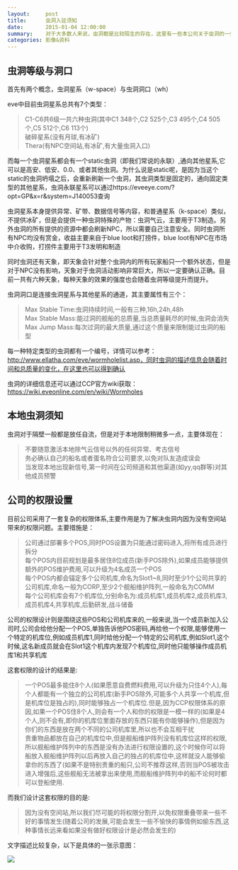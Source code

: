 ```yaml
---
layout:     post
title:      虫洞入驻须知
date:       2015-01-04 12:00:00
summary:    对于大多数人来说，虫洞都是比较陌生的存在，这里有一些本公司关于虫洞的一些只是提供给大家
categories: 影像&资料
---
```


## 虫洞等级与洞口

首先有两个概念，虫洞星系（w-space）与虫洞洞口（wh）

eve中目前虫洞星系总共有7个类型：

> C1-C6共6级一共六种虫洞(其中C1 348个,C2 525个,C3 495个,C4 505个,C5 512个,C6 113个)<br>
> 破碎星系(没有月球,有冰矿)<br>
> Thera(有NPC空间站,有冰矿,有大量虫洞入口)

而每一个虫洞星系都会有一个static虫洞（即我们常说的永联）,通向其他星系,它可以是高安、低安、0.0、或者其他虫洞。为什么说是static呢，是因为当这个static的虫洞坍塌之后，会重新刷新一个虫洞，其虫洞类型是固定的，通向固定类型的其他星系，虫洞永联星系可以通过https://eveeye.com/?opt=GP&x=r&system=J140053查询

虫洞星系本身提供异常、矿带、数据信号等内容，和普通星系（k-space）类似，不提供冰矿，但是会提供一种虫洞特殊的产物：虫洞气云，主要用于T3制造。另外虫洞的所有提供的资源中都会刷新NPC，所以需要自己注意安全。同时虫洞所有NPC均没有赏金，收益主要来自于blue loot和打捞件，blue loot有NPC在市场中介收购，打捞件主要用于T3发明和制造

同时虫洞还有天象，即天象会针对整个虫洞内的所有玩家船只一个额外状态，但是对于NPC没有影响，天象对于虫洞活动影响非常巨大，所以一定要确认正确。目前一共有六种天象，每种天象的效果的强度也会随着虫洞等级提升而提升。

虫洞洞口是连接虫洞星系与其他星系的通道，其主要属性有三个：

> Max Stable Time:虫洞持续时间,一般有三种,16h,24h,48h<br>
> Max Stable Mass:能过洞的舰船的总质量,当总质量耗尽的时候,虫洞会消失<br>
> Max Jump Mass:每次过洞的最大质量,通过这个质量来限制能过虫洞的船型

每一种特定类型的虫洞都有一个编号，详情可以参考：http://www.ellatha.com/eve/wormholelist.asp，同时虫洞的描述信息会随着时间和总质量的变化，在这里也可以得到确认

虫洞的详细信息还可以通过CCP官方wiki获取：https://wiki.eveonline.com/en/wiki/Wormholes

## 本地虫洞须知

虫洞对于隔壁一般都是放任自流，但是对于本地限制稍微多一点，主要体现在：

> 不要随意激活本地除气云信号以外的任何异常、考古信号<br>
> 务必确认自己的船名或者蛋名符合公司要求,以免对队友造成误会<br>
> 当发现本地出现新信号,第一时间在公司频道和其他渠道(如yy,qq群等)对其他成员预警

## 公司的权限设置

目前公司采用了一套复杂的权限体系,主要作用是为了解决虫洞内因为没有空间站带来的权限问题。主要措施是：

> 公司通过部署多个POS,同时POS设置为只能通过密码进入,将所有成员进行拆分<br>
> 每个POS内目前规划是最多居住8位成员(新手POS除外),如果成员能够提供额外的POS维护费用,可以升级为4名成员一个POS<br>
> 每个POS内都会锚定多个公司机库,命名为Slot1~8,同时至少1个公司共享的公司机库,命名一般为CORP,至少2个舰船维护阵列,一般命名为COMM<br>
> 每个公司机库会有7个机库位,分别命名为:成员机库1,成员机库2,成员机库3,成员机库4,共享机库,后勤研发,战斗储备

公司的权限设计则是围绕这些POS和公司机库来的,一般来说,当一个成员新加入公司时,公司会给他分配一个POS,单独告诉他POS密码,再给他一个权限,能够使用一个特定的机库位,例如成员机库1,同时给他分配一个特定的公司机库,例如Slot1,这个时候,这名新成员就会在Slot1这个机库内发现7个机库位,同时他只能够操作成员机库1和共享机库

这套权限的设计的结果是:

> 一个POS最多能住8个人(如果愿意自费燃料费用,可以升级为只住4个人),每个人都能有一个独立的公司机库(新手POS除外,可能多个人共享一个机库,但是机库位是独占的),同时能够独占一个机库位.但是,因为CCP权限体系的原因,如果一个POS住8个人,则会有一个人和你的权限是一模一样的(如果是4个人,则不会有,即你的机库位里面存放的东西只能有你能够操作),但是因为你们的东西是放在两个不同的公司机库里,所以也不会互相干扰<br>
> 贵重物品都放在自己的机库位中,但是舰船维护阵列没有机库位这样的权限,所以舰船维护阵列中的东西是没有办法进行权限设置的,这个时候你可以将船放入舰船维护阵列以后再放入自己的独占的机库位中,这样就没人能够偷拿你的东西了(如果不是特别贵重的船只,公司不推荐这样,否则当POS被攻击进入增强后,这些舰船无法被拿出来使用,而舰船维护阵列中的船不论何时都可以登船使用.

而我们设计这套权限的目的是:

> 因为没有空间站,所以我们尽可能的将权限分割开,以免权限重叠带来一些不好的事情发生(随着公司的发展,可能会发生一些不愉快的事情例如偷东西,这种事情长远来看如果没有做好权限设计是必然会发生的)

文字描述比较复杂，以下是具体的一张示意图：

<img src="http://blog.mocri.shadowsong.cn/images/pos-design-model.png">
